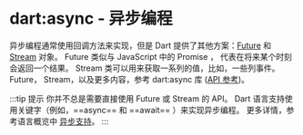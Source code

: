 # dart:async - 异步编程

异步编程通常使用回调方法来实现，但是 Dart 提供了其他方案：[Future](https://api.dart.ranyunlong.com/dart-async/Future-class.html) 和 [Stream](https://api.dart.ranyunlong.com/dart-async/Stream-class.html) 对象。 Future 类似与 JavaScript 中的 Promise ， 代表在将来某个时刻会返回一个结果。 Stream 类可以用来获取一系列的值，比如，一些列事件。 Future， Stream，以及更多内容，参考 dart:async 库 ([API 参考](https://api.dart.ranyunlong.com/dart-async/dart-async-library.html))。

:::tip 提示
你并不总是需要直接使用 Future 或 Stream 的 API。 Dart 语言支持使用关键字（例如，==async== 和 ==await== ）来实现异步编程。 更多详情，参考语言概览中 [异步支持]()。
::: 
